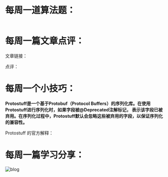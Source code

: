 # 每周一道算法题：

```java

```
# 每周一篇文章点评：
文章链接： 

点评：
# 每周一个小技巧：
**Protostuff是一个基于Protobuf（Protocol Buffers）的序列化库。在使用Protostuff进行序列化时，如果字段被@Deprecated注解标记，
表示该字段已被弃用。在序列化过程中，Protostuff默认会忽略这些被弃用的字段，以保证序列化的兼容性。** </br>

Protostuff 的官方解释：



# 每周一篇学习分享：
![blog]()
